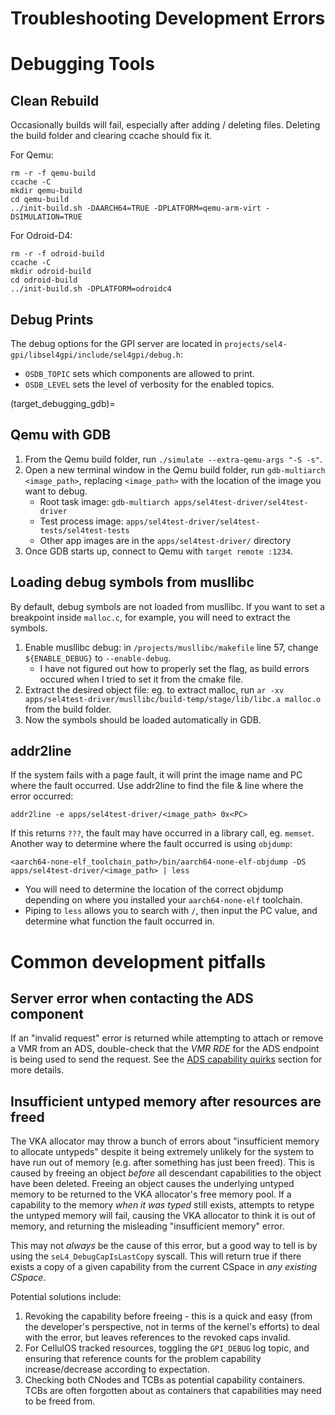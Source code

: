 # Troubleshooting Development Errors

# Debugging Tools
## Clean Rebuild
Occasionally builds will fail, especially after adding / deleting files. Deleting the build folder and clearing ccache should fix it.

For Qemu:
```
rm -r -f qemu-build
ccache -C
mkdir qemu-build
cd qemu-build
../init-build.sh -DAARCH64=TRUE -DPLATFORM=qemu-arm-virt -DSIMULATION=TRUE
```

For Odroid-D4:
```
rm -r -f odroid-build
ccache -C
mkdir odroid-build
cd odroid-build
../init-build.sh -DPLATFORM=odroidc4
```

## Debug Prints
The debug options for the GPI server are located in `projects/sel4-gpi/libsel4gpi/include/sel4gpi/debug.h`:
- `OSDB_TOPIC` sets which components are allowed to print.
- `OSDB_LEVEL` sets the level of verbosity for the enabled topics.

(target_debugging_gdb)=
## Qemu with GDB
1. From the Qemu build folder, run `./simulate --extra-qemu-args "-S -s"`.
2. Open a new terminal window in the Qemu build folder, run `gdb-multiarch <image_path>`, replacing `<image_path>` with the location of the image you want to debug.
    - Root task image: `gdb-multiarch apps/sel4test-driver/sel4test-driver`
    - Test process image: `apps/sel4test-driver/sel4test-tests/sel4test-tests`
    - Other app images are in the `apps/sel4test-driver/` directory
3. Once GDB starts up, connect to Qemu with `target remote :1234`.

## Loading debug symbols from musllibc
By default, debug symbols are not loaded from musllibc. If you want to set a breakpoint inside `malloc.c`, for example, you will need to extract the symbols.
1. Enable musllibc debug: in `/projects/musllibc/makefile` line 57, change `${ENABLE_DEBUG}` to `--enable-debug`. 
    - I have not figured out how to properly set the flag, as build errors occured when I tried to set it from the cmake file.
2. Extract the desired object file: eg. to extract malloc, run `ar -xv apps/sel4test-driver/musllibc/build-temp/stage/lib/libc.a malloc.o` from the build folder.
3. Now the symbols should be loaded automatically in GDB.

## addr2line
If the system fails with a page fault, it will print the image name and PC where the fault occurred. Use addr2line to find the file & line where the error occurred:
```
addr2line -e apps/sel4test-driver/<image_path> 0x<PC>
```

If this returns `???`, the fault may have occurred in a library call, eg. `memset`. Another way to determine where the fault occurred is using `objdump`:
```
<aarch64-none-elf_toolchain_path>/bin/aarch64-none-elf-objdump -DS apps/sel4test-driver/<image_path> | less
```
- You will need to determine the location of the correct objdump depending on where you installed your `aarch64-none-elf` toolchain.
- Piping to `less` allows you to search with `/`, then input the PC value, and determine what function the fault occurred in.

# Common development pitfalls
## Server error when contacting the ADS component
If an "invalid request" error is returned while attempting to attach or remove a VMR from an ADS, double-check that the *VMR RDE* for the ADS endpoint is being used to send the request. See the [ADS capability quirks](target_design_ads_capability) section for more details.

## Insufficient untyped memory after resources are freed
The VKA allocator may throw a bunch of errors about "insufficient memory to allocate untypeds" despite it being extremely unlikely for the system to have run out of memory (e.g. after something has just been freed). This is caused by freeing an object *before* all descendant capabilities to the object have been deleted. Freeing an object causes the underlying untyped memory to be returned to the VKA allocator's free memory pool. If a capability to the memory *when it was typed* still exists, attempts to retype the untyped memory will fail, causing the VKA allocator to think it is out of memory, and returning the misleading "insufficient memory" error. 

This may not *always* be the cause of this error, but a good way to tell is by using the `seL4_DebugCapIsLastCopy` syscall. This will return true if there exists a copy of a given capability from the current CSpace in *any existing CSpace*.

Potential solutions include:
1. Revoking the capability before freeing - this is a quick and easy (from the developer's perspective, not in terms of the kernel's efforts) to deal with the error, but leaves references to the revoked caps invalid.
2. For CellulOS tracked resources, toggling the `GPI_DEBUG` log topic, and ensuring that reference counts for the problem capability increase/decrease according to expectation.
3. Checking both CNodes and TCBs as potential capability containers. TCBs are often forgotten about as containers that capabilities may need to be freed from.
